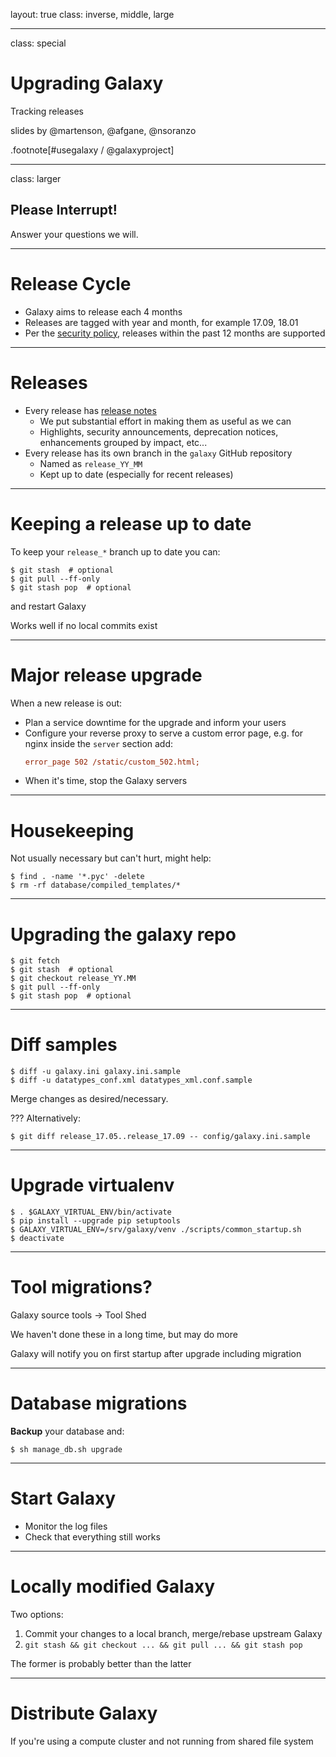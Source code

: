 layout: true
class: inverse, middle, large

---
class: special
# Upgrading Galaxy
Tracking releases

slides by @martenson, @afgane, @nsoranzo

.footnote[\#usegalaxy / @galaxyproject]

---
class: larger

## Please Interrupt!

Answer your questions we will.

---
# Release Cycle

* Galaxy aims to release each 4 months
* Releases are tagged with year and month, for example 17.09, 18.01
* Per the [security policy](https://github.com/galaxyproject/galaxy/blob/dev/SECURITY_POLICY.md), releases within the past 12 months are supported

---
# Releases

* Every release has [release notes](https://docs.galaxyproject.org/en/master/releases)
  * We put substantial effort in making them as useful as we can
  * Highlights, security announcements, deprecation notices, enhancements grouped by impact, etc...
* Every release has its own branch in the `galaxy` GitHub repository
  * Named as `release_YY_MM`
  * Kept up to date (especially for recent releases)

---
# Keeping a release up to date

To keep your `release_*` branch up to date you can:

```console
$ git stash  # optional
$ git pull --ff-only
$ git stash pop  # optional
```

and restart Galaxy

Works well if no local commits exist

---
# Major release upgrade

When a new release is out:
* Plan a service downtime for the upgrade and inform your users
* Configure your reverse proxy to serve a custom error page, e.g. for nginx inside the `server` section add:
  ```ini
  error_page 502 /static/custom_502.html;
  ```
* When it's time, stop the Galaxy servers

---
# Housekeeping

Not usually necessary but can't hurt, might help:

```console
$ find . -name '*.pyc' -delete
$ rm -rf database/compiled_templates/*
```

---
# Upgrading the galaxy repo

```console
$ git fetch
$ git stash  # optional
$ git checkout release_YY.MM
$ git pull --ff-only
$ git stash pop  # optional
```

---
# Diff samples

```console
$ diff -u galaxy.ini galaxy.ini.sample
$ diff -u datatypes_conf.xml datatypes_xml.conf.sample
```

Merge changes as desired/necessary.

???
Alternatively:

```console
$ git diff release_17.05..release_17.09 -- config/galaxy.ini.sample
```

---
# Upgrade virtualenv

```console
$ . $GALAXY_VIRTUAL_ENV/bin/activate
$ pip install --upgrade pip setuptools
$ GALAXY_VIRTUAL_ENV=/srv/galaxy/venv ./scripts/common_startup.sh
$ deactivate
```

---
# Tool migrations?

Galaxy source tools -> Tool Shed

We haven't done these in a long time, but may do more

Galaxy will notify you on first startup after upgrade including migration

---
# Database migrations

**Backup** your database and:

```console
$ sh manage_db.sh upgrade
```

---
# Start Galaxy

* Monitor the log files
* Check that everything still works

---
# Locally modified Galaxy

Two options:
1. Commit your changes to a local branch, merge/rebase upstream Galaxy
2. `git stash && git checkout ... && git pull ... && git stash pop`

The former is probably better than the latter

---
# Distribute Galaxy

If you're using a compute cluster and not running from shared file system
